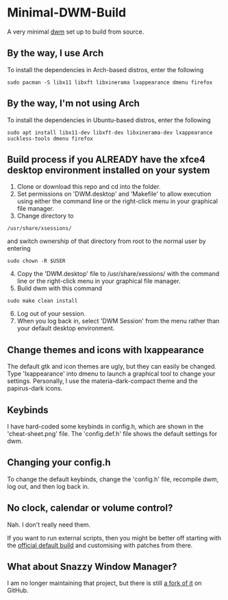 # Minimal-DWM-Build

A very minimal [dwm](https://dwm.suckless.org/) set up to build from source.

## By the way, I use Arch

To install the dependencies in Arch-based distros, enter the following

```
sudo pacman -S libx11 libxft libxinerama lxappearance dmenu firefox
```

## By the way, I'm not using Arch

To install the dependencies in Ubuntu-based distros, enter the following

```
sudo apt install libx11-dev libxft-dev libxinerama-dev lxappearance suckless-tools dmenu firefox
```

## Build process if you ALREADY have the xfce4 desktop environment installed on your system

1. Clone or download this repo and cd into the folder.
2. Set permissions on 'DWM.desktop' and 'Makefile' to allow execution using either the command line or the right-click menu in your graphical file manager.
3. Change directory to

```
/usr/share/xsessions/ 
```

and switch ownership of that directory from root to the normal user by entering

```
sudo chown -R $USER
```

4. Copy the 'DWM.desktop' file to /usr/share/xessions/ with the command line or the right-click menu in your graphical file manager.
5. Build dwm with this command

```
sudo make clean install
```

6. Log out of your session.
7. When you log back in, select 'DWM Session' from the menu rather than your default desktop environment.

## Change themes and icons with lxappearance

The default gtk and icon themes are ugly, but they can easily be changed. Type 'lxappearance' into dmenu to launch a graphical tool to change your settings. Personally, I use the materia-dark-compact theme and the papirus-dark icons.

## Keybinds

I have hard-coded some keybinds in config.h, which are shown in the 'cheat-sheet.png' file. The 'config.def.h' file shows the default settings for dwm.

## Changing your config.h

To change the default keybinds, change the 'config.h' file, recompile dwm, log out, and then log back in.

## No clock, calendar or volume control?

Nah. I don't really need them.

If you want to run external scripts, then you might be better off starting with the [official default build](https://dwm.suckless.org/) and customising with patches from there.

## What about Snazzy Window Manager?

I am no longer maintaining that project, but there is still [a fork of it](https://github.com/Draco309/Snazzy-Window-Manager) on GitHub.
